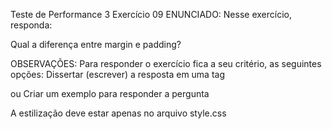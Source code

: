 Teste de Performance 3
Exercício 09
ENUNCIADO:
Nesse exercício, responda:

Qual a diferença entre margin e padding?

OBSERVAÇÕES:
Para responder o exercício fica a seu critério, as seguintes opções:
Dissertar (escrever) a resposta em uma tag <p>
ou
Criar um exemplo para responder a pergunta

A estilização deve estar apenas no arquivo style.css
